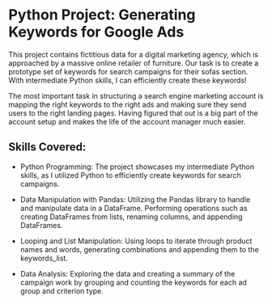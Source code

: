 # Python Project: Generating Keywords for Google Ads
This project contains fictitious data for a digital marketing agency, which is approached by a massive online retailer of furniture. Our task is to create a prototype set of keywords for search campaigns for their sofas section. With intermediate Python skills, I can efficiently create these keywords!

The most important task in structuring a search engine marketing account is mapping the right keywords to the right ads and making sure they send users to the right landing pages. Having figured that out is a big part of the account setup and makes the life of the account manager much easier.

## Skills Covered:

- Python Programming: The project showcases my intermediate Python skills, as I utilized Python to efficiently create keywords for search campaigns.

- Data Manipulation with Pandas: Utilizing the Pandas library to handle and manipulate data in a DataFrame. Performing operations such as creating DataFrames from lists, renaming columns, and appending DataFrames.

- Looping and List Manipulation: Using loops to iterate through product names and words, generating combinations and appending them to the keywords_list.

- Data Analysis: Exploring the data and creating a summary of the campaign work by grouping and counting the keywords for each ad group and criterion type.
